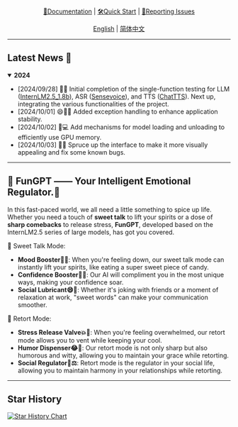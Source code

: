 <div align="center">
  <!-- <img src="Assets/image/FunGPT-logo.svg" width="450"/> -->

  [📘Documentation](https://github.com/Alannikos/FunGPT) |
  [🛠️Quick Start](https://github.com/Alannikos/FunGPT) |
  [🤔Reporting Issues](https://github.com/Alannikos/FunGPT/issues) 

  [English](README_en.md) | [简体中文](README_zh.md)
</div>

_____________________________________________________________________


## Latest News 🎉

<details open>
<summary><b>2024</b></summary>

- \[2024/09/28\] 👋👋 Initial completion of the single-function testing for LLM ([InternLM2.5_1.8b](https://huggingface.co/internlm/internlm2_5-1_8b-chat)), ASR ([Sensevoice](https://www.modelscope.cn/models/iic/sensevoicesmall)), and TTS ([ChatTTS](https://huggingface.co/2Noise/ChatTTS)). Next up, integrating the various functionalities of the project.
- \[2024/10/01\] 😄🐍✨ Added exception handling to enhance application stability.
- \[2024/10/02\] 🚀💻 Add mechanisms for model loading and unloading to efficiently use GPU memory.
- \[2024/10/03\] 🎨🐞 Spruce up the interface to make it more visually appealing and fix some known bugs.



</details>

_____________________________________________________________________


## 🌈 FunGPT —— Your Intelligent Emotional Regulator.🍹

In this fast-paced world, we all need a little something to spice up life. Whether you need a touch of **sweet talk** to lift your spirits or a dose of **sharp comebacks** to release stress, **FunGPT**, developed based on the InternLM2.5 series of large models, has got you covered.

🍬 Sweet Talk Mode:

- **Mood Booster🌟✨**: When you're feeling down, our sweet talk mode can instantly lift your spirits, like eating a super sweet piece of candy.
- **Confidence Booster💪🌈**: Our AI will compliment you in the most unique ways, making your confidence soar.
- **Social Lubricant😄🤝**: Whether it's joking with friends or a moment of relaxation at work, "sweet words" can make your communication smoother.

🔪 Retort Mode:

- **Stress Release Valve💥😤**: When you're feeling overwhelmed, our retort mode allows you to vent while keeping your cool.
- **Humor Dispenser😂👅**: Our retort mode is not only sharp but also humorous and witty, allowing you to maintain your grace while retorting.
- **Social Regulator🤝⚖️**: Retort mode is the regulator in your social life, allowing you to maintain harmony in your relationships while retorting.

_____________________________________________________________________


## Star History

[![Star History Chart](https://api.star-history.com/svg?repos=Alannikos/FunGPT&type=Date)](https://star-history.com/#Alannikos/FunGPT&Date)
